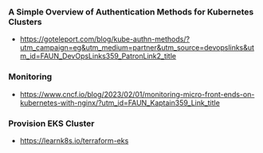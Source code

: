 ### A Simple Overview of Authentication Methods for Kubernetes Clusters
+ https://goteleport.com/blog/kube-authn-methods/?utm_campaign=eg&utm_medium=partner&utm_source=devopslinks&utm_id=FAUN_DevOpsLinks359_PatronLink2_title

### Monitoring
+ https://www.cncf.io/blog/2023/02/01/monitoring-micro-front-ends-on-kubernetes-with-nginx/?utm_id=FAUN_Kaptain359_Link_title

### Provision EKS Cluster
+ https://learnk8s.io/terraform-eks
